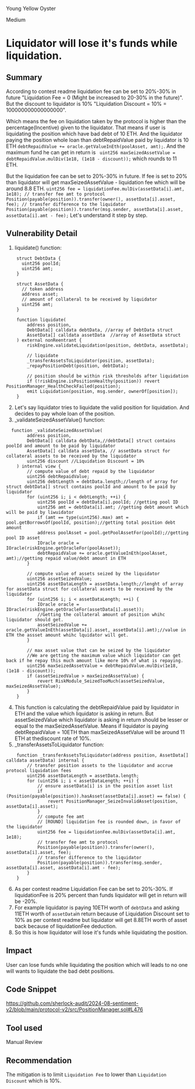 Young Yellow Oyster

Medium

# Liquidator will lose it's funds while liquidation.

## Summary
According to contest readme liquidation fee can be set to 20%-30% in future "Liquidation Fee = 0 (Might be increased to 20-30% in the future)". But the discount to liquidator is 10% "Liquidation Discount = 10% = 100000000000000000".

Which means the fee on liquidation taken by the protocol is higher than the percentage(Incentive) given to the liquidator. That means if user is liquidating the position which have bad debt of 10 ETH. And the liquidator paying the position whole loan than debtRepaidValue paid by liquidator is 10 ETH `debtRepaidValue += oracle.getValueInEth(poolAsset, amt);`. And the maximum fund he can get in return is ` uint256 maxSeizedAssetValue = debtRepaidValue.mulDiv(1e18, (1e18 - discount));` which rounds to 11 ETH.

But the liquidation fee can be set to 20%-30% in future. If fee is set to 20% than liquidator will get maxSeizedAssetValue - liquidation fee which will be around 8.8 ETH.
`
uint256 fee = liquidationFee.mulDiv(assetData[i].amt, 1e18);
// transfer fee amt to protocol
Position(payable(position)).transfer(owner(), assetData[i].asset, fee);
// transfer difference to the liquidator
Position(payable(position)).transfer(msg.sender, assetData[i].asset, assetData[i].amt - fee);
` 
Let's understand it step by step.

## Vulnerability Detail
1. liquidate() function:
```solidity
    struct DebtData {
      uint256 poolId;
      uint256 amt;
    }

    struct AssetData {
      // token address
      address asset;
      // amount of collateral to be received by liquidator
      uint256 amt;
    }

    function liquidate(
        address position,
        DebtData[] calldata debtData, //array of DebtData struct
        AssetData[] calldata assetData  //array of AssetData struct
    ) external nonReentrant {
        riskEngine.validateLiquidation(position, debtData, assetData);

        // liquidate
        _transferAssetsToLiquidator(position, assetData);
        _repayPositionDebt(position, debtData);

        // position should be within risk thresholds after liquidation
        if (!riskEngine.isPositionHealthy(position)) revert PositionManager_HealthCheckFailed(position);
        emit Liquidation(position, msg.sender, ownerOf[position]);
    }
```
2. Let's say liquidator tries to liquidate the valid position for liquidation. And decides to pay whole loan of the position.
3.  _validateSeizedAssetValue() function:
```solidity
  function _validateSeizedAssetValue(
        address position,
        DebtData[] calldata debtData,//debtData[] struct contains poolId and amount to be paid by liquidator
        AssetData[] calldata assetData, // assetData struct for collateral assets to be received by the liquidator 
        uint256 discount //Liquidation Discount = 10%
    ) internal view {
        // compute value of debt repaid by the liquidator
        uint256 debtRepaidValue;
        uint256 debtLength = debtData.length;//length of array for struct debtData[] struct contains poolId and amount to be paid by liquidator
        for (uint256 i; i < debtLength; ++i) {
            uint256 poolId = debtData[i].poolId; //getting pool ID
            uint256 amt = debtData[i].amt; //getting debt amount which will be paid by liwuidator
            if (amt == type(uint256).max) amt = pool.getBorrowsOf(poolId, position);//getting total position debt amount
            address poolAsset = pool.getPoolAssetFor(poolId);//getting pool ID asset
            IOracle oracle = IOracle(riskEngine.getOracleFor(poolAsset));
            debtRepaidValue += oracle.getValueInEth(poolAsset, amt);//getting repaid value/debt amount in ETH
        }

        // compute value of assets seized by the liquidator
        uint256 assetSeizedValue;
        uint256 assetDataLength = assetData.length;//lenght of array for assetData struct for collateral assets to be received by the liquidator 
        for (uint256 i; i < assetDataLength; ++i) {
            IOracle oracle = IOracle(riskEngine.getOracleFor(assetData[i].asset));
            //Getting the collateral amount of position whihc liquidator should get.
            assetSeizedValue += oracle.getValueInEth(assetData[i].asset, assetData[i].amt);//value in ETH the assset amount whihc lquidator will get.
        }

        // max asset value that can be seized by the liquidator
        //We are getting the maximum value which liquidator can get back if he repay this much amount like more 10% of what is repaying.
        uint256 maxSeizedAssetValue = debtRepaidValue.mulDiv(1e18, (1e18 - discount));
        if (assetSeizedValue > maxSeizedAssetValue) {
            revert RiskModule_SeizedTooMuch(assetSeizedValue, maxSeizedAssetValue);
        }
    }
```
4. This function is calculating the  debtRepaidValue paid by liquidator in ETH and the value which liquidator is asking in return. But  assetSeizedValue which liquidator is asking in return should be lesser or equal to the maxSeizedAssetValue. Means if liquidator is paying debtRepaidValue = 10ETH than maxSeizedAssetValue will be around 11 ETH at thediscount rate of 10%.
5. _transferAssetsToLiquidator function:
```solidity
    function _transferAssetsToLiquidator(address position, AssetData[] calldata assetData) internal {
        // transfer position assets to the liquidator and accrue protocol liquidation fees
        uint256 assetDataLength = assetData.length;
        for (uint256 i; i < assetDataLength; ++i) {
            // ensure assetData[i] is in the position asset list
            if (Position(payable(position)).hasAsset(assetData[i].asset) == false) {
                revert PositionManager_SeizeInvalidAsset(position, assetData[i].asset);
            }
            // compute fee amt
            // [ROUND] liquidation fee is rounded down, in favor of the liquidator
            uint256 fee = liquidationFee.mulDiv(assetData[i].amt, 1e18);
            // transfer fee amt to protocol
            Position(payable(position)).transfer(owner(), assetData[i].asset, fee);
            // transfer difference to the liquidator
            Position(payable(position)).transfer(msg.sender, assetData[i].asset, assetData[i].amt - fee);
        }
    }
```
6. As per contest readme Liquidation Fee can be set to 20%-30%. If liquidationFee is 20% percent than funds liquidator will get in return will be -20%.
7. For example liquidator is paying 10ETH worth of `debtData` and asking 11ETH worth of `assetData`in return because of Liquidation Discount set to 10% as per contest readme but liquidator will get 8.8ETH worth of asset back because of liquidationFee deduction.
8. So this is how liquidator will lose it's funds while liquidating the position.
 
## Impact
User can lose funds while liquidating the position which will leads to no one will wants to liquidate the bad debt positions.

## Code Snippet
https://github.com/sherlock-audit/2024-08-sentiment-v2/blob/main/protocol-v2/src/PositionManager.sol#L476

## Tool used
Manual Review

## Recommendation
The mitigation is to limit `Liquidation Fee` to lower than `Liquidation Discount` which is 10%.